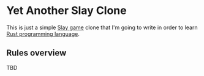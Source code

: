 # Yet Another Slay Clone

This is just a simple [Slay game] clone that I'm going to write in order to
learn [Rust programming language].

[Slay game]: https://itunes.apple.com/us/app/slay/id305324342
[Rust programming language]: https://www.rust-lang.org/

## Rules overview

TBD
